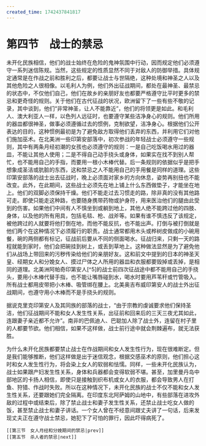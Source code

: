 ```yaml
---
created_time: 1742437841817
---
```

# 第四节　战士的禁忌

未开化民族相信，他们的战士始终在危险的鬼神氛围中行动，因而规定他们必须遵守一系列迷信陈规。当然，这些规定的性质显然不同于对敌人的防御举措。具体规定通常是在作战之前和胜利之后，都要让战士与世隔绝，这种处境和神圣之人以及其他危险之人很相像。以毛利人为例，他们外出征战期间，都处在最神圣、最禁忌的状态中，不仅他们自己，他们在故乡的亲朋好友也都要严格遵守比平时更多的禁忌和更奇怪的规则。关于他们在古代征战的状况，欧洲留下了一些有些不敬的记录，其中谈到，他们“非常神圣，让人不能靠近”，他们的将领更是如此。和毛利人、澳大利亚人一样，以色列人远征时，也要遵守某些洁净身心的规则。他们所用的器皿都很神圣，做事必须遵循过去的惯例，克制欲望，洁净身心。根据他们公开表达的目的，这种惯例最初是为了避免敌方取得他们丢弃的东西，并利用它们对他们施加巫术。在北美洲一些印第安部落中，初次参战的年轻战士必须遵守一些规则，其中有两条月经初潮的女孩也必须遵守的规则：一是自己吃饭喝水用过的器皿，不能让其他人使用；二是不得自己动手挠头或身体，如果实在找不到别人帮忙，也不能用自己的手指，而要用一根小木棒代替。后一条规则的依据似乎是把手想象成圣洁或肮脏的东西，这和禁忌之人不能用自己的手用餐是同样的道理。这些印第安部落的战士出去征战时，晚上必须面对家乡的方向休息，姿势再别扭也不能改变。此外，在此期间，这些战士必须先在地上铺上什么东西做垫子，才能坐在地上。他们的双脚必须保持干燥。他们不能走过去习惯走的路，除非真的没有其他路可走。即使只能走这种路，也要随身携带药物或护身符，用来医治他们的腿由此受到的伤害。如果他们中间有人不慎坐到或躺到地上，其他人绝不能跨过他的四肢、身体，以及他的所有用具，包括毛毯、枪、战斧等。如果有谁不慎违反了该规定，被他跨过的人就要将他打倒在地，而他不能反抗，也不能出声。打倒与被打倒就是他们两个在这种情况下必须履行的职责。战士通常都用木头或桦树皮做成的小碗用餐，碗的两侧都有标记，征战前后要从不同的侧面喝水。征战归来，只剩一天的路程就能到家时，他们会把碗挂到树上，或丢到草地上。这种做法显然是为了避免他们从战场上带回来的污秽传染给他们的亲朋好友。这和前文中提到的日本的神圣天皇、经期女人和分娩女人、摸过尸体之人所用的器皿和衣服都要毁掉或丢掉，是相同的道理。北美洲阿帕奇印第安人[^5]的战士前四次征战途中都不能用自己的手挠头，要用小木棒代替手指，也不能让嘴唇碰到水，喝水时要用芦苇秆或竹管吸入。所有战士都用皮带把小木棒、吸管绑在腰上。北美奥吉布威印第安人的战士外出征战期间，也遵守用小木棒而不是手挠头的规则。

据说克里克印第安人及其同族的部落的战士，“由于宗教的虔诚要求他们保持圣洁，他们征战期间不能和女人发生性关系，出征前和回来后的三天三夜尤其如此，连跟妻子亲近都不允许”。南非的巴佩迪人、巴聪加人除了战士外，连留在村子里的人都要节欲。他们相信，如果不这样做，战士前行途中就会荆棘遍布，就无法获胜。

为什么未开化民族都要禁止战士在作战期间和女人发生性行为，现在很难断定。但是我们能够推断，他们这样做是出于迷信观念，根据交感巫术的原则，他们担心这时和女人发生性行为，将会染上女人的软弱和怯懦。同样，一些未开化民族认为，战士如果跟产妇发生性关系，身体和兵器都会变得软弱不堪。甚至，加里曼丹岛中部地区的卡扬人相信，即使只是接触到织布机或女人的衣服，都会导致男人在打鱼、狩猎、作战时失败。所以在这种情况下，未开化民族的战士不仅不能和女人发生性关系，还要跟她们完全隔离。在印度东北阿萨姆的山地中，有些部落在进攻外敌的过程中或结束后，除了禁止战士和妻子发生性关系，还禁止战士吃女人做的饭，甚至禁止战士和妻子讲话。一个女人曾在不经意间跟丈夫讲了一句话，后来发现丈夫正在遵守战士禁忌，她犯下了可怕的罪行，因此吓得病死了。

```booknav
[[第三节　女人月经和分娩期间的禁忌|prev]]
[[第五节　杀人者的禁忌|next]]
```